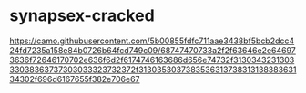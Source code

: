 # synapsex-cracked
https://camo.githubusercontent.com/5b00855fdfc711aae3438bf5bcb2dcc424fd7235a158e84b0726b64fcd749c09/68747470733a2f2f63646e2e646973636f72646170702e636f6d2f6174746163686d656e74732f313034323130333038363737303033323732372f313035303738353631373831313838363134302f696d6167655f382e706e67
